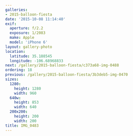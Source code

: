```yaml
---
galleries:
- 2015-balloon-fiesta
date: '2015-10-08 11:14:40'
exif:
  aperture: f/2.2
  exposure: 1/2083
  make: Apple
  model: 'iPhone 6'
layout: gallery-photo
location:
  latitude: 35.188545
  longitude: -106.68968833
next: /gallery/2015-balloon-fiesta/c373a68-img-0488
ordering: 18
previous: /gallery/2015-balloon-fiesta/3b3deb5-img-0470
sizes:
  1280:
    height: 1280
    width: 960
  640w:
    height: 853
    width: 640
  200x200:
    height: 200
    width: 200
title: IMG_0483
---
```

